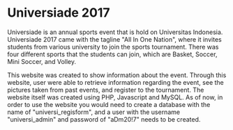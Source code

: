 # Universiade 2017

Universiade is an annual sports event that is hold on Universitas Indonesia.
Universiade 2017 came with the tagline "All In One Nation", where it invites
students from various university to join the sports tournament. There was four
different sports that the students can join, which are Basket, Soccer, Mini Soccer, and Volley.

This website was created to show information about the event. Through this website,
user were able to retrieve information regarding the event, see the pictures taken from
past events, and register to the tournament. The website itself was created using PHP,
Javascript and MySQL. As of now, in order to use the website you would need to create
a database with the name of "universi_regisform", and a user with the username "universi_admin"
and password of "aDm20!7" needs to be created. 
